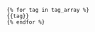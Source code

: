 ---
---

<div>
<style type="text/css">
  code { white-space: pre; }
</style>
  <code>
{% for tag in tag_array %}
{{tag}}
{% endfor %}
  </code>
</div>